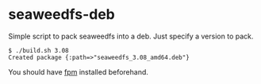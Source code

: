 # seaweedfs-deb

Simple script to pack seaweedfs into a deb. Just specify a version to pack. 

```
$ ./build.sh 3.08
Created package {:path=>"seaweedfs_3.08_amd64.deb"}
```

You should have [fpm](https://github.com/jordansissel/fpm) installed beforehand.